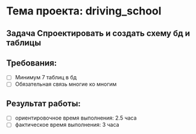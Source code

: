 # Тема проекта: driving_school

## Задача Спроектировать и создать схему бд и таблицы

## Требования:

- [ ] Минимум 7 таблиц в бд
- [ ] Обязательная связь многие ко многим

## Результат работы:

- [ ] ориентировочное время выполнения: 2.5 часа
- [ ] фактическое время выполнения: 3 часа
